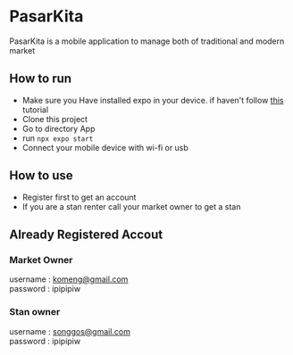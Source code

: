 # PasarKita
PasarKita is a mobile application to manage both of traditional and modern market

## How to run
- Make sure you Have installed expo in your device. if haven't follow [this](https://docs.expo.dev/) tutorial
- Clone this project
- Go to directory App
- run `npx expo start`
- Connect your mobile device with wi-fi or usb

## How to use
- Register first to get an account
- If you are a stan renter call your market owner to get a stan

## Already Registered Accout
### Market Owner
  username : komeng@gmail.com\
  password : ipipipiw

### Stan owner
  username : songgos@gmail.com\
  password : ipipipiw
